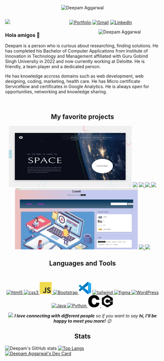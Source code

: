 <p align="center">
<img width="100px" src="https://deepam-aggarwal.github.io/CV/DAA.jpg" align="center" alt="Deepam Aggarwal" /><br>
</p>

## 
<span algin="left">
  
![](https://komarev.com/ghpvc/?username=Deepam-Aggarwal&color=blueviolet)&nbsp;&nbsp;&nbsp;&nbsp;&nbsp;&nbsp;&nbsp;&nbsp;&nbsp;&nbsp;&nbsp;&nbsp;&nbsp;&nbsp;&nbsp;&nbsp;&nbsp;&nbsp;&nbsp;&nbsp;&nbsp;&nbsp;&nbsp;&nbsp;&nbsp;&nbsp;&nbsp;&nbsp;&nbsp;&nbsp;&nbsp;&nbsp;&nbsp;&nbsp;&nbsp;&nbsp;&nbsp;&nbsp;&nbsp;&nbsp;&nbsp;&nbsp;&nbsp;&nbsp;&nbsp;&nbsp;&nbsp;&nbsp;</span>
<span align="center">
<a href="https://deepam-aggarwal.github.io/Deepam-Portfolio/index.html"><img alt="Portfolio" src="https://img.shields.io/badge/PORTFOLIO%20-%23121011.svg?&style=for-the-badge&logoColor=white"/></a>
<a href="mailto:deepamaggarwal068@gmail.com"><img alt="Gmail" src="https://img.shields.io/badge/Gmail-D14836?style=for-the-badge&logo=gmail&logoColor=white" /></a> 
<a href="https://www.linkedin.com/in/deepam-aggarwal-5b22b51a5/"><img alt="LinkedIn" src="https://img.shields.io/badge/linkedin%20-%230077B5.svg?&style=for-the-badge&logo=linkedin&logoColor=white"/></a>
</span>

<p align="left">
<img width="200" src="https://deepam-aggarwal.github.io/codify/assets/DA1.jpg" align="right" alt="Deepam Aggarwal" />
</p>

### Hola amigos 👋 
Deepam is a person who is curious about researching, finding solutions. He has completed his Bachelor of Computer Applications from Institute of Innovation in Technology and Management affiliated with Guru Gobind Singh University in 2022 and now currently working at Deloitte. He is friendly, a team player and a dedicated person.

He has knowledge accross domains such as web development, web designing, coding, marketing, health care. He has Micro certificate ServiceNow and certificates in Google Analytics. He is always open for opportunities, networking and knowledge sharing.

<!--### Tech stack I am familiar with:
<div class="row">
<img alt="HTML5" src="https://img.shields.io/badge/html5%20-%23E34F26.svg?&style=for-the-badge&logo=html5&logoColor=white"/>
<img alt="CSS3" src="https://img.shields.io/badge/css3%20-%231572B6.svg?&style=for-the-badge&logo=css3&logoColor=white"/>
<!--<img alt="Bootstrap" src="https://img.shields.io/badge/bootstrap%20-%23563D7C.svg?&style=for-the-badge&logo=bootstrap&logoColor=white"/>-->
<!--<img alt="C" src="https://img.shields.io/badge/c%20-%2300599C.svg?&style=for-the-badge&logo=c&logoColor=white"/>
<img alt="Python" src="https://img.shields.io/badge/python%20-%2314354C.svg?&style=for-the-badge&logo=python&logoColor=white"/>
<img alt="JavaScript" src="https://img.shields.io/badge/javascript%20-%23323330.svg?&style=for-the-badge&logo=javascript&logoColor=%23F7DF1E"/>
<img alt="Java" src="https://img.shields.io/badge/-JAVA-orange?logo=java&logoColor=black&style=for-the-badge"/>
<img alt="C++" src="https://img.shields.io/badge/c++%20-%2300599C.svg?&style=for-the-badge&logo=c%2B%2B&ogoColor=white"/>
<!--<img alt="React" src="https://img.shields.io/badge/react%20-%2320232a.svg?&style=for-the-badge&logo=react&logoColor=%2361DAFB"/>
<img alt="NodeJS" src="https://img.shields.io/badge/node.js%20-%2343853D.svg?&style=for-the-badge&logo=node.js&logoColor=white"/>
<img alt="Git" src="https://img.shields.io/badge/git%20-%23F05033.svg?&style=for-the-badge&logo=git&logoColor=white"/>-->
<!--<img alt="GitHub" src="https://img.shields.io/badge/github%20-%23121011.svg?&style=for-the-badge&logo=github&logoColor=white"/>
<img alt="WordPress" src="https://img.shields.io/badge/WordPress%20-%23117AC9.svg?&style=for-the-badge&logo=WordPress&logoColor=white"/>
<!--<img alt="MongoDB" src ="https://img.shields.io/badge/MongoDB-%234ea94b.svg?&style=for-the-badge&logo=mongodb&logoColor=white"/>-->
<br>

<h2 align="center">My favorite projects</h2>
<p align="center">
  <img width="400" height="200" src="https://github.com/Deepam-Aggarwal/space-tourism/blob/main/preview.jpg" />
  <img width="400" src="https://github.com/Deepam-Aggarwal/Deepam-Portfolio/blob/master/assets/preview-min.gif" />
 <a href="https://github.com/Deepam-Aggarwal/space-tourism">
  <img align="" src="https://github-readme-stats.vercel.app/api/pin/?username=Deepam-Aggarwal&repo=space-tourism&theme=tokyonight" />
</a>
  <a href="https://github.com/Deepam-Aggarwal/Deepam-Portfolio">
  <img align="" src="https://github-readme-stats.vercel.app/api/pin/?username=Deepam-Aggarwal&repo=Deepam-Portfolio&theme=tokyonight" />
</a>
  <img width="400" src="https://github.com/Deepam-Aggarwal/how-to-create-custom-mail-signature/blob/main/3.png" />
  <img width="400" height="200" src="https://github.com/Deepam-Aggarwal/Deepam-Portfolio/blob/master/assets/web1.png" />
  <a href="https://github.com/Deepam-Aggarwal/how-to-create-custom-mail-signature">
  <img align="" src="https://github-readme-stats.vercel.app/api/pin/?username=Deepam-Aggarwal&repo=how-to-create-custom-mail-signature&theme=tokyonight" />
</a>
<a href="https://github.com/Deepam-Aggarwal/Cynet-Webweaver">
  <img align="" src="https://github-readme-stats.vercel.app/api/pin/?username=Deepam-Aggarwal&repo=Cynet-Webweaver&theme=tokyonight" />
</a>
</p>
<p>
<h2 align="center"> Languages and Tools</h2>
</p>
<br />
<p align="center">
<a href="https://www.w3.org/html/" target="_blank"> <img src="https://www.vectorlogo.zone/logos/w3_html5/w3_html5-icon.svg" alt="html5" width="40" height="40"/> </a>
<a href="https://www.w3schools.com/css/" target="_blank"> <img src="https://www.vectorlogo.zone/logos/w3_css/w3_css-icon.svg" alt="css3" width="40" height="40"/> </a>
<a href="https://developer.mozilla.org/en-US/docs/Web/JavaScript" target="_blank"> <img src="https://raw.githubusercontent.com/devicons/devicon/master/icons/javascript/javascript-original.svg" alt="javascript" width="40" height="40"/> </a>
 <a href="https://www.getbootstrap.com/" target="_blank"> <img src="https://www.vectorlogo.zone/logos/getbootstrap/getbootstrap-icon.svg" alt="Bootstrap" width="40" height="40"/> </a>
<!--<a href="https://reactjs.org/" target="_blank"> <img src="https://raw.githubusercontent.com/github/explore/80688e429a7d4ef2fca1e82350fe8e3517d3494d/topics/react/react.png" alt="react" width="40" height="40"/> </a>-->
<!--<a href="https://nextjs.org/" target="_blank"> <img src="https://github.com/YuriDevAT/YuriDevAT/blob/main/nextjs.png" alt="nextjs" width="40" height="40"/> </a>-->
<img alt="Visual Studio Code" width="40px" src="https://raw.githubusercontent.com/github/explore/80688e429a7d4ef2fca1e82350fe8e3517d3494d/topics/visual-studio-code/visual-studio-code.png" />
<!-- <img alt="GitHub" width="40px" src="https://github.com/YuriDevAT/YuriDevAT/blob/main/github_.png" /> -->
<a href="https://tailwindcss.com/" target="_blank"> <img src="https://www.vectorlogo.zone/logos/tailwindcss/tailwindcss-icon.svg" alt="tailwind" width="40" height="40"/> </a>  
<a href="https://www.figma.com/" target="_blank"> <img src="https://www.vectorlogo.zone/logos/figma/figma-icon.svg" alt="figma" width="40" height="40"/> </a>
 <a href="https://www.wordpress.com/" target="_blank"> <img src="https://www.vectorlogo.zone/logos/wordpress/wordpress-icon.svg" alt="WordPress" width="40" height="40"/> </a>
 <a href="https://www.oracle.com/" target="_blank"> <img src="https://www.vectorlogo.zone/logos/java/java-icon.svg" alt="Java" width="40" height="40"/> </a>
 <a href="https://www.python.org/" target="_blank"> <img src="https://www.vectorlogo.zone/logos/python/python-icon.svg" alt="Python" width="40" height="40"/> </a>
 <a href="" target="_blank"> <img src="https://github.com/Deepam-Aggarwal/Deepam-Aggarwal/blob/main/c.svg" alt="C" width="40" height="40"/> </a>
 <a href="" target="_blank"> <img src="https://github.com/Deepam-Aggarwal/Deepam-Aggarwal/blob/main/cplusplus.svg" alt="C++" width="40" height="40"/> </a>
</p>
<p align="center">
<img src="https://media.giphy.com/media/LnQjpWaON8nhr21vNW/giphy.gif" width="60"> <em><b>I love connecting with different people</b> so if you want to say <b>hi, I'll be happy to meet you more!</b> 😊</em>
</p>
<p>
<h2 align="center">Stats</h2>
</p>

![Deepam's GitHub stats](https://github-readme-stats.vercel.app/api?username=Deepam-Aggarwal&count_private=true&show_icons=true&theme=radical)
[![Top Langs](https://github-readme-stats.vercel.app/api/top-langs/?username=Deepam-Aggarwal&layout=compact&theme=radical)](https://github.com/Deepam-Aggarwal)<br/>
<a href="https://app.daily.dev/Deepam_Aggarwal"><img src="https://api.daily.dev/devcards/fb9e8f7cd8cf482eacd852cf44fa8d71.png?r=bu6" width="300" alt="Deepam Aggarwal's Dev Card"/></a>


